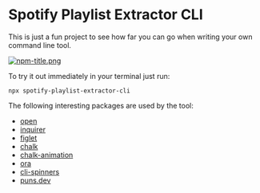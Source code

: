 # Spotify Playlist Extractor CLI

This is just a fun project to see how far you can go when writing your own command line tool.

[![npm-title.png](https://i.postimg.cc/0QKGLP1c/npm-title.png)](https://postimg.cc/cgZ83qHn)

To try it out immediately in your terminal just run:

    npx spotify-playlist-extractor-cli

The following interesting packages are used by the tool:
- [open](https://github.com/sindresorhus/open)
- [inquirer](https://github.com/SBoudrias/Inquirer.js)
- [figlet](https://github.com/patorjk/figlet.js)
- [chalk](https://github.com/chalk/chalk)
- [chalk-animation](https://github.com/bokub/chalk-animation)
- [ora](https://github.com/sindresorhus/ora)
- [cli-spinners](https://github.com/sindresorhus/cli-spinners)
- [puns.dev](https://github.com/AlexLakatos/computer-puns)